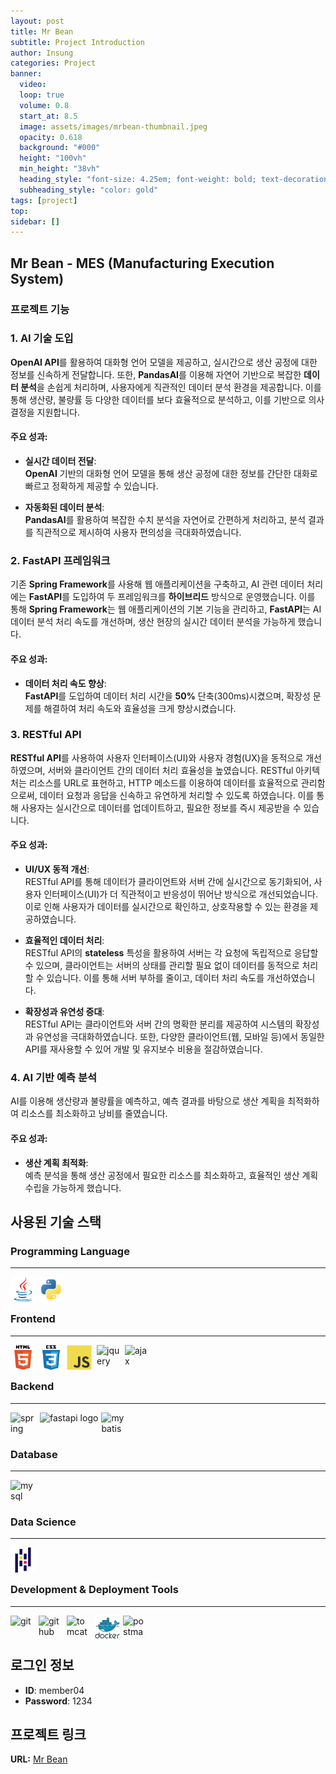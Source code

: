 ```yaml
---
layout: post
title: Mr Bean
subtitle: Project Introduction
author: Insung
categories: Project
banner:
  video: 
  loop: true
  volume: 0.8
  start_at: 8.5
  image: assets/images/mrbean-thumbnail.jpeg
  opacity: 0.618
  background: "#000"
  height: "100vh"
  min_height: "38vh"
  heading_style: "font-size: 4.25em; font-weight: bold; text-decoration: underline"
  subheading_style: "color: gold"
tags: [project]
top:
sidebar: []
---
```


## Mr Bean - MES (Manufacturing Execution System)

### 프로젝트 기능

### 1. **AI 기술 도입**
**OpenAI API**를 활용하여 대화형 언어 모델을 제공하고, 실시간으로 생산 공정에 대한 정보를 신속하게 전달합니다. 또한, **PandasAI**를 이용해 자연어 기반으로 복잡한 **데이터 분석**을 손쉽게 처리하며, 사용자에게 직관적인 데이터 분석 환경을 제공합니다. 이를 통해 생산량, 불량률 등 다양한 데이터를 보다 효율적으로 분석하고, 이를 기반으로 의사 결정을 지원합니다.

#### 주요 성과:
- **실시간 데이터 전달**:  
  **OpenAI** 기반의 대화형 언어 모델을 통해 생산 공정에 대한 정보를 간단한 대화로 빠르고 정확하게 제공할 수 있습니다.

- **자동화된 데이터 분석**:  
  **PandasAI**를 활용하여 복잡한 수치 분석을 자연어로 간편하게 처리하고, 분석 결과를 직관적으로 제시하여 사용자 편의성을 극대화하였습니다.

### 2. **FastAPI 프레임워크**
기존 **Spring Framework**를 사용해 웹 애플리케이션을 구축하고, AI 관련 데이터 처리에는 **FastAPI**를 도입하여 두 프레임워크를 **하이브리드** 방식으로 운영했습니다. 이를 통해 **Spring Framework**는 웹 애플리케이션의 기본 기능을 관리하고, **FastAPI**는 AI 데이터 분석 처리 속도를 개선하며, 생산 현장의 실시간 데이터 분석을 가능하게 했습니다.

#### 주요 성과:
- **데이터 처리 속도 향상**:  
  **FastAPI**를 도입하여 데이터 처리 시간을 **50%** 단축(300ms)시켰으며, 확장성 문제를 해결하여 처리 속도와 효율성을 크게 향상시켰습니다.

### 3. **RESTful API**

**RESTful API**를 사용하여 사용자 인터페이스(UI)와 사용자 경험(UX)을 동적으로 개선하였으며, 서버와 클라이언트 간의 데이터 처리 효율성을 높였습니다. RESTful 아키텍처는 리소스를 URL로 표현하고, HTTP 메소드를 이용하여 데이터를 효율적으로 관리함으로써, 데이터 요청과 응답을 신속하고 유연하게 처리할 수 있도록 하였습니다. 이를 통해 사용자는 실시간으로 데이터를 업데이트하고, 필요한 정보를 즉시 제공받을 수 있습니다.

#### 주요 성과:
- **UI/UX 동적 개선**:  
  RESTful API를 통해 데이터가 클라이언트와 서버 간에 실시간으로 동기화되어, 사용자 인터페이스(UI)가 더 직관적이고 반응성이 뛰어난 방식으로 개선되었습니다. 이로 인해 사용자가 데이터를 실시간으로 확인하고, 상호작용할 수 있는 환경을 제공하였습니다.

- **효율적인 데이터 처리**:  
  RESTful API의 **stateless** 특성을 활용하여 서버는 각 요청에 독립적으로 응답할 수 있으며, 클라이언트는 서버의 상태를 관리할 필요 없이 데이터를 동적으로 처리할 수 있습니다. 이를 통해 서버 부하를 줄이고, 데이터 처리 속도를 개선하였습니다.

- **확장성과 유연성 증대**:  
  RESTful API는 클라이언트와 서버 간의 명확한 분리를 제공하여 시스템의 확장성과 유연성을 극대화하였습니다. 또한, 다양한 클라이언트(웹, 모바일 등)에서 동일한 API를 재사용할 수 있어 개발 및 유지보수 비용을 절감하였습니다.

### 4. **AI 기반 예측 분석**
AI를 이용해 생산량과 불량률을 예측하고, 예측 결과를 바탕으로 생산 계획을 최적화하여 리소스를 최소화하고 낭비를 줄였습니다.

#### 주요 성과:
- **생산 계획 최적화**:  
  예측 분석을 통해 생산 공정에서 필요한 리소스를 최소화하고, 효율적인 생산 계획 수립을 가능하게 했습니다.


## 사용된 기술 스택

### Programming Language

---
<a href="https://www.java.com" target="_blank" rel="noreferrer">
  <img style="float:left; margin-right:5px;" src="https://raw.githubusercontent.com/devicons/devicon/master/icons/java/java-original.svg" alt="java" width="40" height="40"/>
</a>
<a href="https://www.python.org" target="_blank" rel="noreferrer">
    <img style="float:left; margin-right:5px;" src="https://raw.githubusercontent.com/devicons/devicon/master/icons/python/python-original.svg" alt="python" width="40" height="40"/>
</a><br><br>

### Frontend

---
<a href="https://www.w3.org/html/" target="_blank" rel="noreferrer"> 
  <img style="float:left; margin-right:5px;" src="https://raw.githubusercontent.com/devicons/devicon/master/icons/html5/html5-original-wordmark.svg" alt="html5" width="40" height="40"/>
</a>
<a href="https://www.w3schools.com/css/" target="_blank" rel="noreferrer"> 
  <img style="float:left; margin-right:5px;" src="https://raw.githubusercontent.com/devicons/devicon/master/icons/css3/css3-original-wordmark.svg" alt="css3" width="40" height="40"/>
</a> 
<a href="https://developer.mozilla.org/en-US/docs/Web/JavaScript" target="_blank" rel="noreferrer"> 
  <img style="float:left; margin-right:8px;" src="https://raw.githubusercontent.com/devicons/devicon/master/icons/javascript/javascript-original.svg" alt="javascript" width="40" height="40"/>
</a>
<a href="https://jquery.com/" target="_blank" rel="noreferrer">
  <img style="float:left; margin-right:5px;" src="https://img1.daumcdn.net/thumb/R1280x0/?scode=mtistory2&amp;fname=https%3A%2F%2Fblog.kakaocdn.net%2Fdn%2FF0Hil%2FbtsDqQe9Gh9%2FgEqI1NbhRoCPSWh4v4Vprk%2Fimg.png" alt="jquery" width="40" height="40"/>
</a>
<a href="https://www.w3schools.com/xml/ajax_intro.asp" target="_blank" rel="noreferrer">
  <img style="float:left; margin-right:5px;" src="https://img1.daumcdn.net/thumb/R1280x0/?scode=mtistory2&amp;fname=https%3A%2F%2Fblog.kakaocdn.net%2Fdn%2Fd0BpMb%2FbtsDxNgClLV%2FHWQNqIZDFIFVhaiEGk3o1k%2Fimg.png" alt="ajax" width="40" height="40"/>
</a><br><br>

### Backend

---
<a href="https://spring.io/" target="_blank" rel="noreferrer"> 
  <img style="float:left; margin-right:7px;" src="https://www.vectorlogo.zone/logos/springio/springio-icon.svg" alt="spring" width="40" height="40"/>
</a>
<a href="https://fastapi.tiangolo.com/" target="_blank" rel="noreferrer"> 
    <img style="float:left; margin-right:5px;" src="https://cdn.jsdelivr.net/gh/devicons/devicon/icons/fastapi/fastapi-original.svg" height="40" alt="fastapi logo"/>
</a>
<a href="https://blog.mybatis.org" target="_blank" rel="noreferrer">
  <img style="float:left; margin-right:5px;" src="https://img1.daumcdn.net/thumb/R1280x0/?scode=mtistory2&amp;fname=https%3A%2F%2Fblog.kakaocdn.net%2Fdn%2FdeIusJ%2FbtsDrFc1hLD%2FYkTAFHVyXRKm9GiTlvSwzk%2Fimg.png" alt="mybatis" width="40" height="40">
</a><br><br>

### Database

---
<a href="https://www.mysql.com/" target="_blank" rel="noreferrer">
  <img style="float:left; margin-right:5px;" src="https://img1.daumcdn.net/thumb/R1280x0/?scode=mtistory2&amp;fname=https%3A%2F%2Fblog.kakaocdn.net%2Fdn%2FmMHpU%2FbtsDxLXpqlY%2FIUikfxyNVo3YXbl2K5QndK%2Fimg.png" alt="mysql" width="40" height="40"/>
</a><br><br>

### Data Science

--- 

<a href="https://pandas.pydata.org/" target="_blank" rel="noreferrer">
    <img style="float:left; margin-right:5px;" src="https://raw.githubusercontent.com/devicons/devicon/2ae2a900d2f041da66e950e4d48052658d850630/icons/pandas/pandas-original.svg" alt="pandas" width="40" height="40"/>
</a><br><br>

### Development & Deployment Tools

---

<a href="https://git-scm.com/" target="_blank" rel="noreferrer"> 
  <img style="float:left; margin-right:5px;" src="https://www.vectorlogo.zone/logos/git-scm/git-scm-icon.svg" alt="git" width="40" height="40"/>
</a> 
<a href="https://github.com/" target="_blank" rel="noreferrer">
  <img style="float:left; margin-right:5px;" src="https://img1.daumcdn.net/thumb/R1280x0/?scode=mtistory2&amp;fname=https%3A%2F%2Fblog.kakaocdn.net%2Fdn%2FbxixOB%2FbtsDrkG3rTF%2Fd7wMGaUhBtJ7srWtBuGaxk%2Fimg.png" alt="github" width="40" height="40"/>
</a>
<a href="https://tomcat.apache.org/" target="_blank" rel="noreferrer">
  <img style="float:left; margin-right:5px;" src="https://img1.daumcdn.net/thumb/R1280x0/?scode=mtistory2&amp;fname=https%3A%2F%2Fblog.kakaocdn.net%2Fdn%2FrbPBh%2FbtsDqnqHRBc%2FKsGY3yKAJS4EAIWm5gjMik%2Fimg.png" alt="tomcat" width="40" height="40"/>
</a>
<a href="https://www.docker.com/" target="_blank" rel="noreferrer">
  <img style="float:left; margin-right:5px;" src="https://raw.githubusercontent.com/devicons/devicon/master/icons/docker/docker-original-wordmark.svg" alt="docker" width="40" height="40"/>
</a>
<a href="https://postman.com" target="_blank" rel="noreferrer"> 
  <img style="float:left; margin-right:5px;" src="https://www.vectorlogo.zone/logos/getpostman/getpostman-icon.svg" alt="postman" width="40" height="40"/>
</a>
<br><br>

## 로그인 정보

- **ID**: member04
- **Password**: 1234

## 프로젝트 링크
**URL:** <a href="http://c7d2408t2p2.itwillbs.com" target="_blank" rel="noreferrer">Mr Bean</a>
